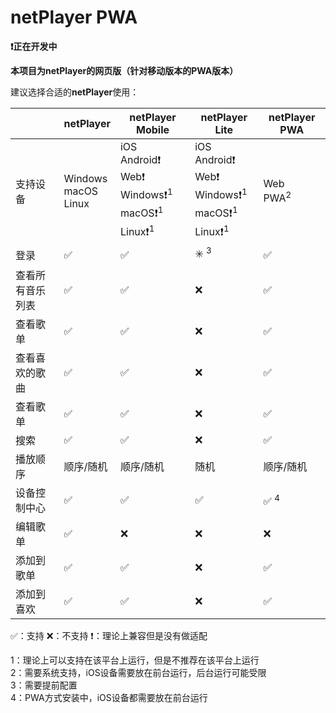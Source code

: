 # netPlayer PWA

**❗️正在开发中**

**本项目为netPlayer的网页版（针对移动版本的PWA版本）**

建议选择合适的**netPlayer**使用：

|                  | netPlayer                     | netPlayer Mobile                                             | netPlayer Lite                                               | netPlayer PWA            |
| ---------------- | ----------------------------- | ------------------------------------------------------------ | ------------------------------------------------------------ | ------------------------ |
| 支持设备         | Windows<br />macOS<br />Linux | iOS<br />Android❗️<br />Web❗️<br />Windows❗️<sup>1</sup><br />macOS❗️<sup>1</sup><br />Linux❗️<sup>1</sup> | iOS<br />Android❗️<br />Web❗️<br />Windows❗️<sup>1</sup><br />macOS❗️<sup>1</sup><br />Linux❗️<sup>1</sup> | Web<br />PWA<sup>2</sup> |
| 登录             | ✅                             | ✅                                                            | ✳️ <sup>3</sup>                                               | ✅                        |
| 查看所有音乐列表 | ✅                             | ✅                                                            | ❌                                                            | ✅                        |
| 查看歌单         | ✅                             | ✅                                                            | ❌                                                            | ✅                        |
| 查看喜欢的歌曲   | ✅                             | ✅                                                            | ❌                                                            | ✅                        |
| 查看歌单         | ✅                             | ✅                                                            | ❌                                                            | ✅                        |
| 搜索             | ✅                             | ✅                                                            | ❌                                                            | ✅                        |
| 播放顺序         | 顺序/随机                     | 顺序/随机                                                    | 随机                                                         | 顺序/随机                |
| 设备控制中心     | ✅                             | ✅                                                            | ✅                                                            | ✅ <sup>4</sup>           |
| 编辑歌单         | ✅                             | ❌                                                            | ❌                                                            | ❌                        |
| 添加到歌单       | ✅                             | ✅                                                            | ❌                                                            | ✅                        |
| 添加到喜欢       | ✅                             | ✅                                                            | ❌                                                            | ✅                        |

✅：支持   ❌：不支持   ❗️：理论上兼容但是没有做适配

1：理论上可以支持在该平台上运行，但是不推荐在该平台上运行  
2：需要系统支持，iOS设备需要放在前台运行，后台运行可能受限  
3：需要提前配置  
4：PWA方式安装中，iOS设备都需要放在前台运行